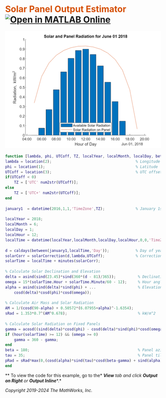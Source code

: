 
# <span style="color:rgb(213,80,0)">Solar Panel Output Estimator</span> [![Open in MATLAB Online](https://www.mathworks.com/images/responsive/global/open-in-matlab-online.svg)](https://matlab.mathworks.com/open/github/v1?repo=yanndebray/MITapp&file=SolarPanelEstimator.mlx)


<center><img src="README_media/figure_0.png" width="578" alt="figure_0.png"></center>


```matlab
function [lambda, phi, UTCoff, TZ, localYear, localMonth, localDay, beta, tau, pRad] = solTime(location)
lambda = location(2);                                      % Longitude
phi = location(1);                                         % Latitude                        
UTCoff = location(3);                                      % UTC offset 
if(UTCoff < 0)
    TZ = ['UTC' num2str(UTCoff)];
else
    TZ = ['UTC+' num2str(UTCoff)];
end

january1  = datetime(2016,1,1,'TimeZone',TZ);              % January 1st

localYear = 2018;
localMonth = 6;
localDay = 1;
localHour = 12;
localTime = datetime(localYear,localMonth,localDay,localHour,0,0,'TimeZone',TZ);

d = caldays(between(january1,localTime,'Day'));            % Day of year
solarCorr = solarCorrection(d,lambda,UTCoff);              % Correction to local time
solarTime = localTime + minutes(solarCorr);

% Calculate Solar Declination and Elevation
delta = asind(sind(23.45)*sind(360*(d - 81)/365));          % Declination
omega = 15*(solarTime.Hour + solarTime.Minute/60 - 12);     % Hour angle
alpha = asind(sind(delta)*sind(phi) + ...                   % Elevation
    cosd(delta)*cosd(phi)*cosd(omega));

% Calculate Air Mass and Solar Radiation
AM = 1/(cosd(90-alpha) + 0.50572*(6.07955+alpha)^-1.6354);
sRad = 1.353*0.7^(AM^0.678);                                % kW/m^2

% Calculate Solar Radiation on Fixed Panels
gamma = acosd((sind(delta)*cosd(phi) - cosd(delta)*sind(phi)*cosd(omega))/cosd(alpha));
if (hour(solarTime) >= 12) && (omega >= 0)
    gamma = 360 - gamma;
end
beta = 180;                                                 % Panel azimuth
tau = 35;                                                   % Panel tilt
pRad = sRad*max(0,(cosd(alpha)*sind(tau)*cosd(beta-gamma) + sind(alpha)*cosd(tau)));
end
```

 ** To view the code for this example, go to the* ***View*** *tab and click* ***Output on Right*** *or* ***Output Inline****.*


*Copyright 2019-2024 The MathWorks, Inc.*

